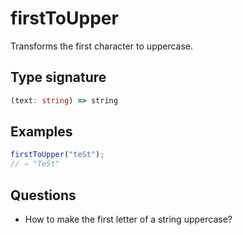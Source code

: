 # firstToUpper

Transforms the first character to uppercase.

## Type signature

<!-- prettier-ignore-start -->
```typescript
(text: string) => string
```
<!-- prettier-ignore-end -->

## Examples

<!-- prettier-ignore-start -->
```javascript
firstToUpper("teSt");
// ⇒ "TeSt"
```
<!-- prettier-ignore-end -->

## Questions

- How to make the first letter of a string uppercase?
